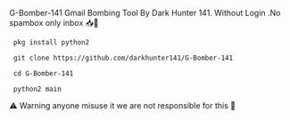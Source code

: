  G-Bomber-141
Gmail Bombing Tool By Dark Hunter 141. Without Login .No spambox only inbox 📥💁
```
 pkg install python2
```
```
 git clone https://github.com/darkhunter141/G-Bomber-141
```
```
 cd G-Bomber-141
```
```
 python2 main

```


⚠️ Warning anyone misuse it we are not responsible for this 💁
